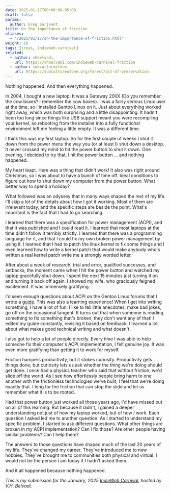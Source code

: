 ```yaml
---
date: 2025-01-17T00:00:00-05:00
draft: false
params:
  author: Greg Sarjeant
title: On the importance of friction
aliases:
  - "/2025/01/17/on-the-importance-of-friction.html"
weight: 10
tags: [trees, indieweb-carnival]
related:
  - author: vhbelvadi
    url: https://vhbelvadi.com/indieweb-carnival-friction 
  - author: subcultureofone
    url: https://subcultureofone.org/forest/act-of-preservation
---
```


Nothing happened. And then everything happened.

In 2004, I bought a new laptop. It was a Gateway 200X (Do you remember the cow boxes? I remember the cow boxes). I was a fairly serious Linux user at the time, so I installed Gentoo Linux on it. Just about everything worked right away, which was both surprising and a little disappointing. It hadn't been too long since things like USB support meant you were recompiling your kernel, so rebooting from the installer into a fully functional environment left me feeling a little empty. It was a different time.

I think this was my first laptop. So for the first couple of weeks I shut it down from the power menu the way you (or at least I) shut down a desktop. It never crossed my mind to hit the power button to shut it down. One evening, I decided to try that. I hit the power button ... and nothing happened.

My heart leapt. Here was a thing that didn't work! It also was right around Christmas, so I was about to have a bunch of time off. Ideal conditions to figure out how to shut down my computer from the power button. What better way to spend a holiday?

What followed was an odyssey that in many ways shaped the rest of my life. I'll skip a lot of the details about how I got it working. Most of them are irrelevant today, and the specific steps are beside the point. What's important is the fact that I had to go searching.

I learned that there was a specification for power management (ACPI), and that it was published and I could read it. I learned that most laptops at the time didn't follow it terribly strictly. I learned that there was a programming language for it, and that I could fix my own broken power management by using it. I learned that I had to patch the linux kernel to fix some things and I even learned how to write a kernel patch that would make anybody who's written a real kernel patch write me a strongly worded letter.

After about a week of research, trial and error, qualified successes, and setbacks, the moment came when I hit the power button and watched my laptop gracefully shut down. I spent the next 15 minutes just turning it on and turning it back off again. I showed my wife, who graciously feigned excitement. It was immensely gratifying.

I'd seen enough questions about ACPI on the Gentoo Linux forums that I wrote a [guide](https://subcultureofone.org/forest/act-of-preservation). This was also a learning experience! When I get into writing something, I have a lot of fun. I like to tell little anecdotes, make bad jokes, go off on the occasional tangent. It turns out that when someone is reading something to fix something that's broken, they don't want any of that! I edited my guide constantly, revising it based on feedback. I learned a lot about what makes good technical writing and what doesn't.

I also got to help a lot of people directly. Every time I was able to help someone fix their computer's ACPI implementation, I felt genuine joy. It was even more gratifying than getting it to work for myself.

Friction hampers productivity, but it stokes curiosity. Productivity gets things done, but curiosity lets us ask whether the thing we're doing should get done. I once had a physics teacher who said that without friction, we'd slide off the world. As I see how effortlessly people bring harm to one another with the frictionless technologies we've built, I feel that we're doing exactly that. I long for the friction that can stop the slide and let us remember what it is to be rooted.

Had that power button just worked all those years ago, I'd have missed out on all of this learning. But because it didn't, I gained a deeper understanding not just of how my laptop worked, but of how _I_ work. Each question I asked led me to another question. As I started to understand my specific problem, I started to ask different questions. What other things are broken in my ACPI implementation? Can I fix those? Are other people having similar problems? Can I help them?

The answers to those questions have shaped much of the last 20 years of my life. They've changed my career. They've introduced me to new hobbies. They've brought me to communities both physical and virtual. I would not be the person I am today if I hadn't asked them.

And it all happened because nothing happened.

_This is my submission for the January, 2025 [IndieWeb Carnival](https://vhbelvadi.com/indieweb-carnival-friction), hosted by V.H. Belvadi._

